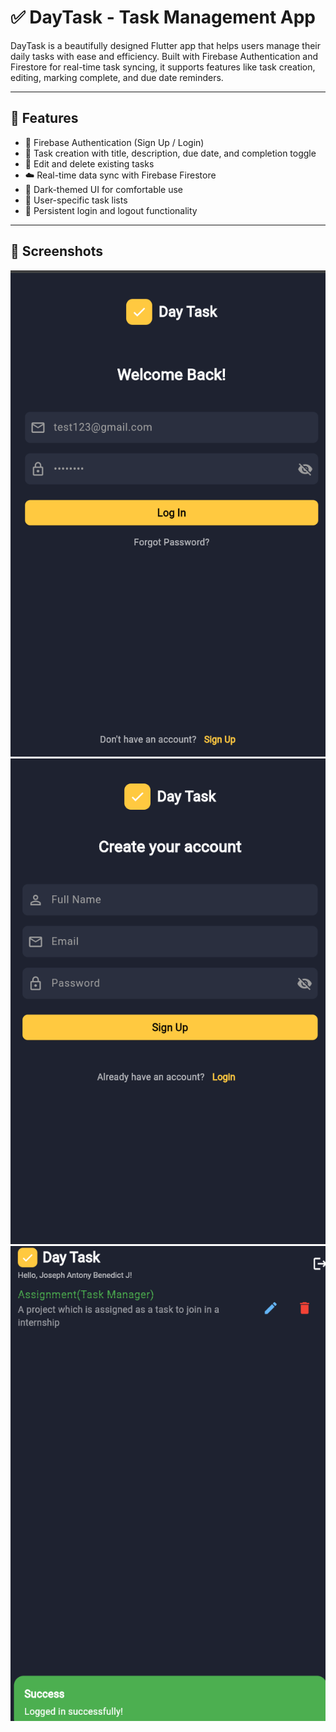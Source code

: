 # ✅ DayTask - Task Management App

DayTask is a beautifully designed Flutter app that helps users manage their daily tasks with ease and efficiency. Built with Firebase Authentication and Firestore for real-time task syncing, it supports features like task creation, editing, marking complete, and due date reminders.

---

## 🚀 Features

- 🔐 Firebase Authentication (Sign Up / Login)
- 📆 Task creation with title, description, due date, and completion toggle
- 📝 Edit and delete existing tasks
- ☁️ Real-time data sync with Firebase Firestore
- 🌙 Dark-themed UI for comfortable use
- 👤 User-specific task lists
- 🔄 Persistent login and logout functionality

---

## 📸 Screenshots

![img.png](img.png)
![img_1.png](img_1.png)
![img_2.png](img_2.png)


